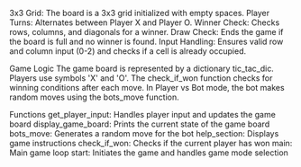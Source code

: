 3x3 Grid: The board is a 3x3 grid initialized with empty spaces.
Player Turns: Alternates between Player X and Player O.
Winner Check: Checks rows, columns, and diagonals for a winner.
Draw Check: Ends the game if the board is full and no winner is found.
Input Handling: Ensures valid row and column input (0-2) and checks if a cell is already occupied.


Game Logic
The game board is represented by a dictionary tic_tac_dic.
Players use symbols 'X' and 'O'.
The check_if_won function checks for winning conditions after each move.
In Player vs Bot mode, the bot makes random moves using the bots_move function.


Functions
get_player_input: Handles player input and updates the game board
display_game_board: Prints the current state of the game board
bots_move: Generates a random move for the bot
help_section: Displays game instructions
check_if_won: Checks if the current player has won
main: Main game loop
start: Initiates the game and handles game mode selection
